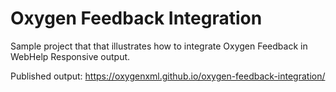 # Oxygen Feedback Integration
Sample project that that illustrates how to integrate Oxygen Feedback in WebHelp Responsive output.

Published output: https://oxygenxml.github.io/oxygen-feedback-integration/